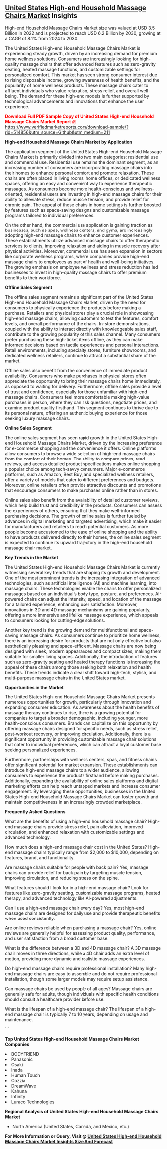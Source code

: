 <h2><a href="https://www.verifiedmarketreports.com/download-sample/?rid=514856&amp;utm_source=Github&amp;utm_medium=211" target="_blank">United States High-end Household Massage Chairs Market</a> Insights</h2><p>High-end Household Massage Chairs Market size was valued at USD 3.5 Billion in 2022 and is projected to reach USD 6.2 Billion by 2030, growing at a CAGR of 8.1% from 2024 to 2030.</p><p><p>The United States High-end Household Massage Chairs Market is experiencing steady growth, driven by an increasing demand for premium home wellness solutions. Consumers are increasingly looking for high-quality massage chairs that offer advanced features such as zero-gravity seating, heated massage functions, and customizable settings for personalized comfort. This market has seen strong consumer interest due to rising disposable income, growing awareness of health benefits, and the popularity of home wellness products. These massage chairs cater to affluent individuals who value relaxation, stress relief, and overall well-being. The demand for these high-end models is further supported by technological advancements and innovations that enhance the user experience. <p><span class=""><span style="color: #ff0000;"><strong>Download Full PDF Sample Copy of United States High-end Household Massage Chairs Market Report</strong> @ </span><a href="https://www.verifiedmarketreports.com/download-sample/?rid=514856&amp;utm_source=Github&amp;utm_medium=211" target="_blank">https://www.verifiedmarketreports.com/download-sample/?rid=514856&amp;utm_source=Github&amp;utm_medium=211</a></span></p></p><p><strong>High-end Household Massage Chairs Market by Application</strong></p><p>The application segment of the United States High-end Household Massage Chairs Market is primarily divided into two main categories: residential use and commercial use. Residential use remains the dominant segment, as an increasing number of consumers are incorporating massage chairs into their homes to enhance personal comfort and promote relaxation. These chairs are often placed in living rooms, home offices, or dedicated wellness spaces, offering an easy and convenient way to experience therapeutic massages. As consumers become more health-conscious and wellness-oriented, residential users are investing in high-end massage chairs for their ability to alleviate stress, reduce muscle tension, and provide relief for chronic pain. The appeal of these chairs in home settings is further boosted by features such as space-saving designs and customizable massage programs tailored to individual preferences.</p><p>On the other hand, the commercial use application is gaining traction as businesses, such as spas, wellness centers, and gyms, are increasingly adopting high-end massage chairs to enhance customer experiences. These establishments utilize advanced massage chairs to offer therapeutic services to clients, improving relaxation and aiding in muscle recovery after physical activities. Moreover, commercial use has seen expansion in sectors like corporate wellness programs, where companies provide high-end massage chairs to employees as part of health and well-being initiatives. The growing emphasis on employee wellness and stress reduction has led businesses to invest in high-quality massage chairs to offer premium benefits to their workforce.</p><p><strong>Offline Sales Segment</strong></p><p>The offline sales segment remains a significant part of the United States High-end Household Massage Chairs Market, driven by the need for consumers to physically experience the products before making a purchase. Retailers and physical stores play a crucial role in showcasing high-end massage chairs, allowing customers to test the features, comfort levels, and overall performance of the chairs. In-store demonstrations, coupled with the ability to interact directly with knowledgeable sales staff, contribute to the growing popularity of this sales channel. Many consumers prefer purchasing these high-ticket items offline, as they can make informed decisions based on tactile experiences and personal interactions. Retail environments, including specialty stores, furniture showrooms, and dedicated wellness retailers, continue to attract a substantial share of the market.</p><p>Offline sales also benefit from the convenience of immediate product availability. Consumers who make purchases in physical stores often appreciate the opportunity to bring their massage chairs home immediately, as opposed to waiting for delivery. Furthermore, offline sales provide a level of trust and confidence, especially for those unfamiliar with high-end massage chairs. Consumers feel more comfortable making high-value purchases in person, where they can ask questions, negotiate prices, and examine product quality firsthand. This segment continues to thrive due to its personal nature, offering an authentic buying experience for those seeking luxury massage chairs.</p><p><strong>Online Sales Segment</strong></p><p>The online sales segment has seen rapid growth in the United States High-end Household Massage Chairs Market, driven by the increasing preference for e-commerce shopping and the convenience it offers. Online platforms allow consumers to browse a wide selection of high-end massage chairs from the comfort of their homes. The ability to compare prices, read reviews, and access detailed product specifications makes online shopping a popular choice among tech-savvy consumers. Major e-commerce platforms, such as Amazon, Best Buy, and specialized wellness retailers, offer a variety of models that cater to different preferences and budgets. Moreover, online retailers often provide attractive discounts and promotions that encourage consumers to make purchases online rather than in stores.</p><p>Online sales also benefit from the availability of detailed customer reviews, which help build trust and credibility in the products. Consumers can assess the experiences of others, ensuring that they make well-informed purchasing decisions. The growth of online sales is further fueled by advances in digital marketing and targeted advertising, which make it easier for manufacturers and retailers to reach potential customers. As more people become accustomed to the ease of online shopping and the ability to have products delivered directly to their homes, the online sales segment is expected to continue its upward trajectory in the high-end household massage chair market.</p><p><strong>Key Trends in the Market</strong></p><p>The United States High-end Household Massage Chairs Market is currently witnessing several key trends that are shaping its growth and development. One of the most prominent trends is the increasing integration of advanced technologies, such as artificial intelligence (AI) and machine learning, into massage chairs. These technologies enable the chairs to offer personalized massages based on an individual’s body type, posture, and preferences. AI-powered chairs can adjust the intensity, speed, and location of the massage for a tailored experience, enhancing user satisfaction. Moreover, innovations in 3D and 4D massage mechanisms are gaining popularity, offering a more immersive and lifelike massage experience, which appeals to consumers looking for cutting-edge solutions.</p><p>Another key trend is the growing demand for multifunctional and space-saving massage chairs. As consumers continue to prioritize home wellness, there is an increasing desire for products that are not only effective but also aesthetically pleasing and space-efficient. Massage chairs are now being designed with sleek, modern appearances and compact sizes, making them suitable for smaller living spaces. Additionally, the introduction of features such as zero-gravity seating and heated therapy functions is increasing the appeal of these chairs among those seeking both relaxation and health benefits. These trends indicate a clear shift toward high-tech, stylish, and multi-purpose massage chairs in the United States market.</p><p><strong>Opportunities in the Market</strong></p><p>The United States High-end Household Massage Chairs Market presents numerous opportunities for growth, particularly through innovation and expanding consumer education. As awareness about the health benefits of massage therapy continues to rise, there is a growing potential for companies to target a broader demographic, including younger, more health-conscious consumers. Brands can capitalize on this opportunity by offering massage chairs designed for specific needs, such as stress relief, post-workout recovery, or improving circulation. Additionally, there is a significant opportunity in providing customizable massage chair solutions that cater to individual preferences, which can attract a loyal customer base seeking personalized experiences.</p><p>Furthermore, partnerships with wellness centers, spas, and fitness chains offer significant potential for market expansion. These establishments can introduce high-end massage chairs to a wider audience, allowing consumers to experience the products firsthand before making purchases. Additionally, expanding the availability of online sales platforms and digital marketing efforts can help reach untapped markets and increase consumer engagement. By leveraging these opportunities, businesses in the United States High-end Household Massage Chairs Market can foster growth and maintain competitiveness in an increasingly crowded marketplace.</p><p><strong>Frequently Asked Questions</strong></p><p>What are the benefits of using a high-end household massage chair? High-end massage chairs provide stress relief, pain alleviation, improved circulation, and enhanced relaxation with customizable settings and advanced technology.</p><p>How much does a high-end massage chair cost in the United States? High-end massage chairs typically range from $2,000 to $10,000, depending on features, brand, and functionality.</p><p>Are massage chairs suitable for people with back pain? Yes, massage chairs can provide relief for back pain by targeting muscle tension, improving circulation, and reducing stress on the spine.</p><p>What features should I look for in a high-end massage chair? Look for features like zero-gravity seating, customizable massage programs, heated therapy, and advanced technology like AI-powered adjustments.</p><p>Can I use a high-end massage chair every day? Yes, most high-end massage chairs are designed for daily use and provide therapeutic benefits when used consistently.</p><p>Are online reviews reliable when purchasing a massage chair? Yes, online reviews are generally helpful for assessing product quality, performance, and user satisfaction from a broad customer base.</p><p>What is the difference between a 3D and 4D massage chair? A 3D massage chair moves in three directions, while a 4D chair adds an extra level of motion, providing more dynamic and realistic massage experiences.</p><p>Do high-end massage chairs require professional installation? Many high-end massage chairs are easy to assemble and do not require professional installation, though some larger models may require setup assistance.</p><p>Can massage chairs be used by people of all ages? Massage chairs are generally safe for adults, though individuals with specific health conditions should consult a healthcare provider before use.</p><p>What is the lifespan of a high-end massage chair? The lifespan of a high-end massage chair is typically 7 to 10 years, depending on usage and maintenance.</p>```</p><p><strong>Top United States High-end Household Massage Chairs Market Companies</strong></p><div data-test-id=""><p><li>BODYFRIEND</li><li> Panasonic</li><li> Osaki</li><li> Inada</li><li> Human Touch</li><li> Cozzia</li><li> DreamWave</li><li> Kahuna</li><li> Infinity</li><li> Luraco Technologies</li></p><div><strong>Regional Analysis of&nbsp;United States High-end Household Massage Chairs Market</strong></div><ul><li dir="ltr"><p dir="ltr">North America&nbsp;(United States, Canada, and Mexico, etc.)</p></li></ul><p><strong>For More Information or Query, Visit @&nbsp;</strong><strong><a href="https://www.verifiedmarketreports.com/product/high-end-household-massage-chairs-market/?utm_source=Github&amp;utm_medium=211" target="_blank">United States High-end Household Massage Chairs Market Insights Size And Forecast</a></strong></p></div>
